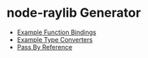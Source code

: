 # node-raylib Generator

- [Example Function Bindings](example_function_binding.md)
- [Example Type Converters](example_type_converters.md)
- [Pass By Reference](pass_by_reference.md)
